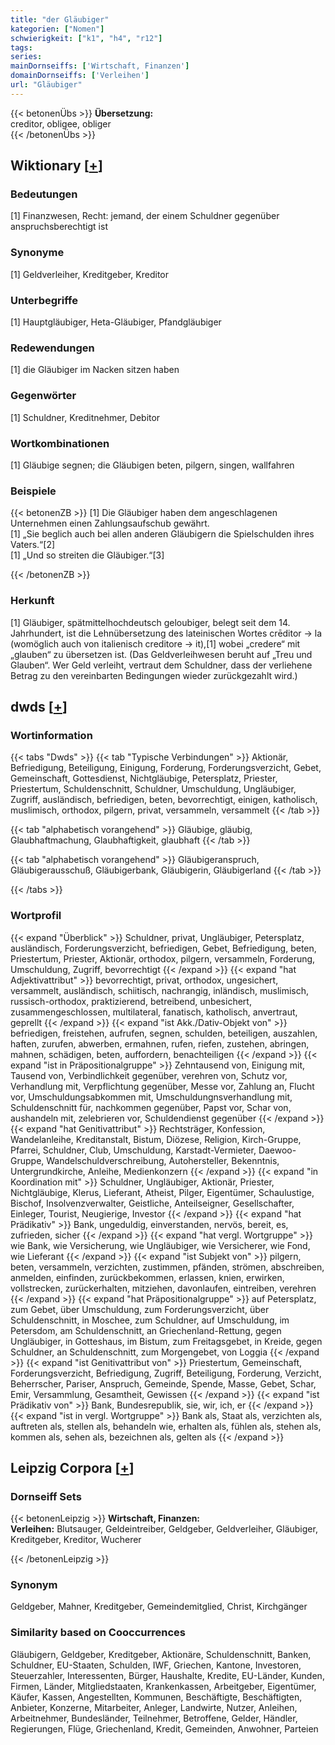 ```yaml
---
title: "der Gläubiger"
kategorien: ["Nomen"]
schwierigkeit: ["k1", "h4", "r12"]
tags:
series:
mainDornseiffs: ['Wirtschaft, Finanzen']
domainDornseiffs: ['Verleihen']
url: "Gläubiger"
---
```


{{< betonenÜbs >}}
**Übersetzung:**  
creditor, obligee, obliger  
{{< /betonenÜbs >}}

## Wiktionary [[+](https://de.wiktionary.org/wiki/Gläubiger)]

### Bedeutungen
[1] Finanzwesen, Recht: jemand, der einem Schuldner gegenüber anspruchsberechtigt ist  

### Synonyme
[1] Geldverleiher, Kreditgeber, Kreditor  

### Unterbegriffe
[1] Hauptgläubiger, Heta-Gläubiger, Pfandgläubiger  

### Redewendungen
[1] die Gläubiger im Nacken sitzen haben  

### Gegenwörter
[1] Schuldner, Kreditnehmer, Debitor  

### Wortkombinationen
[1] Gläubige segnen; die Gläubigen beten, pilgern, singen, wallfahren  

### Beispiele
{{< betonenZB >}}
[1] Die Gläubiger haben dem angeschlagenen Unternehmen einen Zahlungsaufschub gewährt.  
[1] „Sie beglich auch bei allen anderen Gläubigern die Spielschulden ihres Vaters.“[2]  
[1] „Und so streiten die Gläubiger.“[3]  

{{< /betonenZB >}}
### Herkunft
[1] Gläubiger, spätmittelhochdeutsch geloubiger, belegt seit dem 14. Jahrhundert, ist die Lehnübersetzung des lateinischen Wortes crēditor → la (womöglich auch von italienisch creditore → it),[1] wobei „credere“ mit „glauben“ zu übersetzen ist. (Das Geldverleihwesen beruht auf „Treu und Glauben“. Wer Geld verleiht, vertraut dem Schuldner, dass der verliehene Betrag zu den vereinbarten Bedingungen wieder zurückgezahlt wird.)  



## dwds [[+](https://www.dwds.de/wb/Gläubiger)]

### Wortinformation
{{< tabs "Dwds" >}}
{{< tab "Typische Verbindungen" >}}
Aktionär, Befriedigung, Beteiligung, Einigung, Forderung, Forderungsverzicht, Gebet, Gemeinschaft, Gottesdienst, Nichtgläubige, Petersplatz, Priester, Priestertum, Schuldenschnitt, Schuldner, Umschuldung, Ungläubiger, Zugriff, ausländisch, befriedigen, beten, bevorrechtigt, einigen, katholisch, muslimisch, orthodox, pilgern, privat, versammeln, versammelt
{{< /tab >}}

{{< tab "alphabetisch vorangehend" >}}
Gläubige, gläubig, Glaubhaftmachung, Glaubhaftigkeit, glaubhaft
{{< /tab >}}

{{< tab "alphabetisch vorangehend" >}}
Gläubigeranspruch, Gläubigerausschuß, Gläubigerbank, Gläubigerin, Gläubigerland
{{< /tab >}}

{{< /tabs >}}

### Wortprofil
{{< expand "Überblick" >}} Schuldner, privat, Ungläubiger, Petersplatz, ausländisch, Forderungsverzicht, befriedigen, Gebet, Befriedigung, beten, Priestertum, Priester, Aktionär, orthodox, pilgern, versammeln, Forderung, Umschuldung, Zugriff, bevorrechtigt {{< /expand >}}
{{< expand "hat Adjektivattribut" >}} bevorrechtigt, privat, orthodox, ungesichert, versammelt, ausländisch, schiitisch, nachrangig, inländisch, muslimisch, russisch-orthodox, praktizierend, betreibend, unbesichert, zusammengeschlossen, multilateral, fanatisch, katholisch, anvertraut, geprellt {{< /expand >}}
{{< expand "ist Akk./Dativ-Objekt von" >}} befriedigen, freistehen, aufrufen, segnen, schulden, beteiligen, auszahlen, haften, zurufen, abwerben, ermahnen, rufen, riefen, zustehen, abringen, mahnen, schädigen, beten, auffordern, benachteiligen {{< /expand >}}
{{< expand "ist in Präpositionalgruppe" >}} Zehntausend von, Einigung mit, Tausend von, Verbindlichkeit gegenüber, verehren von, Schutz vor, Verhandlung mit, Verpflichtung gegenüber, Messe vor, Zahlung an, Flucht vor, Umschuldungsabkommen mit, Umschuldungnsverhandlung mit, Schuldenschnitt für, nachkommen gegenüber, Papst vor, Schar von, aushandeln mit, zelebrieren vor, Schuldendienst gegenüber {{< /expand >}}
{{< expand "hat Genitivattribut" >}} Rechtsträger, Konfession, Wandelanleihe, Kreditanstalt, Bistum, Diözese, Religion, Kirch-Gruppe, Pfarrei, Schuldner, Club, Umschuldung, Karstadt-Vermieter, Daewoo-Gruppe, Wandelschuldverschreibung, Autohersteller, Bekenntnis, Untergrundkirche, Anleihe, Medienkonzern {{< /expand >}}
{{< expand "in Koordination mit" >}} Schuldner, Ungläubiger, Aktionär, Priester, Nichtgläubige, Klerus, Lieferant, Atheist, Pilger, Eigentümer, Schaulustige, Bischof, Insolvenzverwalter, Geistliche, Anteilseigner, Gesellschafter, Einleger, Tourist, Neugierige, Investor {{< /expand >}}
{{< expand "hat Prädikativ" >}} Bank, ungeduldig, einverstanden, nervös, bereit, es, zufrieden, sicher {{< /expand >}}
{{< expand "hat vergl. Wortgruppe" >}} wie Bank, wie Versicherung, wie Ungläubiger, wie Versicherer, wie Fond, wie Lieferant {{< /expand >}}
{{< expand "ist Subjekt von" >}} pilgern, beten, versammeln, verzichten, zustimmen, pfänden, strömen, abschreiben, anmelden, einfinden, zurückbekommen, erlassen, knien, erwirken, vollstrecken, zurückerhalten, mitziehen, davonlaufen, eintreiben, verehren {{< /expand >}}
{{< expand "hat Präpositionalgruppe" >}} auf Petersplatz, zum Gebet, über Umschuldung, zum Forderungsverzicht, über Schuldenschnitt, in Moschee, zum Schuldner, auf Umschuldung, im Petersdom, am Schuldenschnitt, an Griechenland-Rettung, gegen Ungläubiger, in Gotteshaus, im Bistum, zum Freitagsgebet, in Kreide, gegen Schuldner, an Schuldenschnitt, zum Morgengebet, von Loggia {{< /expand >}}
{{< expand "ist Genitivattribut von" >}} Priestertum, Gemeinschaft, Forderungsverzicht, Befriedigung, Zugriff, Beteiligung, Forderung, Verzicht, Beherrscher, Pariser, Anspruch, Gemeinde, Spende, Masse, Gebet, Schar, Emir, Versammlung, Gesamtheit, Gewissen {{< /expand >}}
{{< expand "ist Prädikativ von" >}} Bank, Bundesrepublik, sie, wir, ich, er {{< /expand >}}
{{< expand "ist in vergl. Wortgruppe" >}} Bank als, Staat als, verzichten als, auftreten als, stellen als, behandeln wie, erhalten als, fühlen als, stehen als, kommen als, sehen als, bezeichnen als, gelten als {{< /expand >}}

## Leipzig Corpora [[+](https://corpora.uni-leipzig.de/en/res?word=Gläubiger&corpusId=deu_newscrawl-public_2018)]

### Dornseiff Sets
{{< betonenLeipzig >}}
**Wirtschaft, Finanzen:**  
**Verleihen:** Blutsauger, Geldeintreiber, Geldgeber, Geldverleiher, Gläubiger, Kreditgeber, Kreditor, Wucherer  

{{< /betonenLeipzig >}}

### Synonym
Geldgeber, Mahner, Kreditgeber, Gemeindemitglied, Christ, Kirchgänger


### Similarity based on Cooccurrences
Gläubigern, Geldgeber, Kreditgeber, Aktionäre, Schuldenschnitt, Banken, Schuldner, EU-Staaten, Schulden, IWF, Griechen, Kantone, Investoren, Steuerzahler, Interessenten, Bürger, Haushalte, Kredite, EU-Länder, Kunden, Firmen, Länder, Mitgliedstaaten, Krankenkassen, Arbeitgeber, Eigentümer, Käufer, Kassen, Angestellten, Kommunen, Beschäftigte, Beschäftigten, Anbieter, Konzerne, Mitarbeiter, Anleger, Landwirte, Nutzer, Anleihen, Arbeitnehmer, Bundesländer, Teilnehmer, Betroffene, Gelder, Händler, Regierungen, Flüge, Griechenland, Kredit, Gemeinden, Anwohner, Parteien

